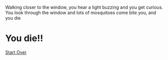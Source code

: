 Walking closer to the window, you hear a light buzzing and you get curious. You look through the window and lots of mosquitoes come bite you, and you die

# You die!!

[Start Over](../README.md)

